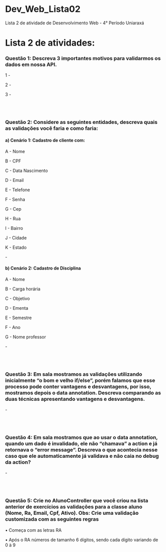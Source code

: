 # Dev_Web_Lista02
Lista 2 de atividade de Desenvolvimento Web - 4° Período Uniaraxá

<div>
    <h1>Lista 2 de atividades:</h1>
    <h3>Questão 1: Descreva 3 importantes motivos para validarmos os dados em nossa API.</h3>
      <p>1 - </p>
      <p>2 - </p>  
	  <p>3 - </p> 
  <br>
  <br>
    <h3>Questão 2: Considere as seguintes entidades, descreva quais as validações você faria e como faria:</h3>
      <h4>a)	Cenário 1: Cadastro de cliente com: </h4>
	  <p>A - Nome </p>
	  <p>B - CPF </p>
	  <p>C - Data Nascimento </p>
	  <p>D - Email </p>
	  <p>E - Telefone </p>
	  <p>F - Senha </p>
	  <p>G - Cep </p>
	  <p>H - Rua </p>
	  <p>I - Bairro </p>
	  <p>J - Cidade </p>
	  <p>K - Estado </p>
        <p>- </p>
      <h4>b)	Cenário 2: Cadastro de Disciplina</h4>
        <p>A - Nome </p>
	    <p>B - Carga horária </p>
	    <p>C - Objetivo </p>
	    <p>D - Ementa </p>
	    <p>E - Semestre </p>
	    <p>F - Ano </p>
	    <p>G - Nome professor </p>
		   <p>- </p>
  <br>
  <br>
    <h3>Questão 3: Em sala mostramos as validações utilizando inicialmente “o bom e velho if/else”, porém falamos que esse processo pode conter vantagens e desvantagens, por isso, mostramos depois o data annotation. Descreva comparando as duas técnicas apresentando vantagens e desvantagens.</h3>
      <p>-  </p>
  <br>
  <br>
    <h3>Questão 4: Em sala mostramos que ao usar o data annotation, quando um dado é invalidado, ele não “chamava” a action e já retornava o “error message”. Descreva o que acontecia nesse caso que ele automaticamente já validava e não caia no debug da action?</h3>
      <p>- </p>
  <br>
  <br>
    <h3>Questão 5: Crie no AlunoController que você criou na lista anterior de exercícios as validações para a classe aluno (Nome, Ra, Email, Cpf, Ativo).
Obs: Crie uma validação customizada com as seguintes regras
</h3>
      <p>•	Começa com as letras RA</p>
      <p>•	Após o RA números de tamanho 6 dígitos, sendo cada dígito variando de 0 à 9</p>
</div>
